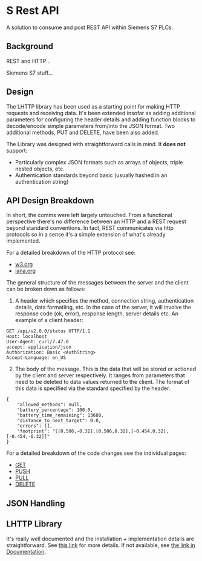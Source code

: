 # S Rest API
A solution to consume and post REST API within Siemens S7 PLCs.

## Background

REST and HTTP...

Siemens S7 stuff...

## Design

The LHTTP library has been used as a starting point for making HTTP requests and receiving data. It's been extended insofar as adding additional parameters for configuring the header details and adding function blocks to decode/encode simple parameters from/into the JSON format. Two additional methods, PUT and DELETE, have been also added. 

The Library was designed with straightforward calls in mind. It **does not** support:
* Particularly complex JSON formats such as arrays of objects, triple nested objects, etc.
* Authentication standards beyond basic (usually hashed in an authentication string)

## API Design Breakdown

In short, the comms were left largely untouched. From a functional perspective there's no difference between an HTTP and a REST request beyond standard conventions. In fact, REST communicates via http protocols so in a sense it's a simple extension of what's already implemented.

For a detailed breakdown of the HTTP protocol see:
* [w3.org](https://www.w3.org/Protocols/HTTP/1.1/rfc2616bis/draft-lafon-rfc2616bis-03.html)
* [iana.org](https://www.iana.org/assignments/message-headers/message-headers.xml#perm-headers)

The general structure of the messages between the server and the client can be broken down as follows:

1. A header which specifies the method, connection string, authentication details, data formatiing, etc. In the case of the server, it will involve the response code (ok, error), response length, server details etc. An example of a client header:

```
GET /api/v2.0.0/status HTTP/1.1
Host: localhost
User-Agent: curl/7.47.0
accept: application/json
Authorization: Basic <AuthString>
Accept-Language: en_US
```

2. The body of the message. This is the data that will be stored or actioned by the client and server respectively. It ranges from parameters that need to be deleted to data values returned to the client. The format of this data is specified via the standard specified by the header. 

```
{
    "allowed_methods": null,
    "battery_percentage": 100.0,
    "battery_time_remaining": 13680,
    "distance_to_next_target": 0.0,
    "errors": [],
    "footprint": "[[0.506,-0.32],[0.506,0.32],[-0.454,0.32],[-0.454,-0.32]]"
}
```

For a detailed breakdown of the code changes see the individual pages:
* [GET](<REST API Requests/Get Design Changes.md>)
* [PUSH](#)
* [PULL](#)
* [DELETE](#)

## JSON Handling



## LHTTP Library

It's really well documented and the installation + implementation details are straightforward. See [this link](https://support.industry.siemens.com/cs/document/109763879/library-for-http-communication-(lhttp)?dti=0&lc=en-US) for more details. If not available, see [the link in Documentation](<Documentation/LHTTP Original Documentation.pdf>).
